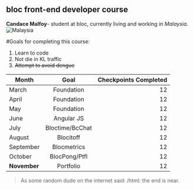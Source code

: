 ## bloc front-end developer course
**Candace Malfoy**- student at bloc, currently living and working in *Malaysia*.
![Malaysia](http://www.trailfinders.com/tailormademaps.nsf/0/228032F9189F020480257AFB003CC0DF/$file/malaysia.jpg)

#Goals for completing this course:
1. Learn to code
2. Not die in KL traffic
3. ~~Attempt to avoid dengue~~

| Month         | Goal          | Checkpoints Completed |
| ------------- |:-------------:| ---------------------:|
| March         |Foundation     | 12                    |
| April         |Foundation     | 12                    |
| May           |Foundation     | 12                    |
| June          |Angular JS     | 12                    |
| July          |Bloctime/BcChat| 12                    |
| August        |Blocitoff      | 12                    |
| September     |Blocmetrics    | 12                    |
| October       |BlocPong/Ptfl  | 12                    |
| **November**  |Portfolio      | 12                    |

>As some random dude on the internet said:
> /html: the end is near.



